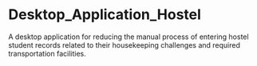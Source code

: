 # Desktop_Application_Hostel
A desktop application for reducing the manual process of entering hostel student records related to their housekeeping challenges and required transportation facilities.
